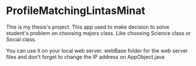 # ProfileMatchingLintasMinat

This is my thesis's project.
This app used to make decision to solve student's problem on choosing majors class.
Like choosing Science class or Social class.

You can use it on your local web server.
webBase folder for the web server files and don't forget to change the IP address on AppObject.java
